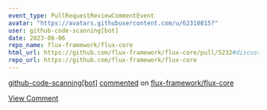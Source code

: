 ```yaml
---
event_type: PullRequestReviewCommentEvent
avatar: "https://avatars.githubusercontent.com/u/62310815?"
user: github-code-scanning[bot]
date: 2023-06-06
repo_name: flux-framework/flux-core
html_url: https://github.com/flux-framework/flux-core/pull/5232#discussion_r1220551907
repo_url: https://github.com/flux-framework/flux-core
---
```


<a href='https://github.com/github-code-scanning[bot]' target='_blank'>github-code-scanning[bot]</a> <a href='https://github.com/flux-framework/flux-core/pull/5232#discussion_r1220551907' target='_blank'>commented</a> on <a href='https://github.com/flux-framework/flux-core' target='_blank'>flux-framework/flux-core</a>

<a href='https://github.com/flux-framework/flux-core/pull/5232#discussion_r1220551907' target='_blank'>View Comment</a>